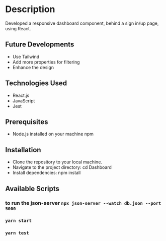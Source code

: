 # Description

Developed a responsive dashboard component, behind a sign in/up page, using React.

## Future Developments

- Use Tailwind
- Add more properties for filtering
- Enhance the design

## Technologies Used

- React.js
- JavaScript
- Jest

## Prerequisites

- Node.js installed on your machine npm

## Installation

- Clone the repository to your local machine.
- Navigate to the project directory: cd Dashboard
- Install dependencies: npm install

## Available Scripts

### to run the json-server `npx json-server --watch db.json --port 5000`

### `yarn start`

### `yarn test`
